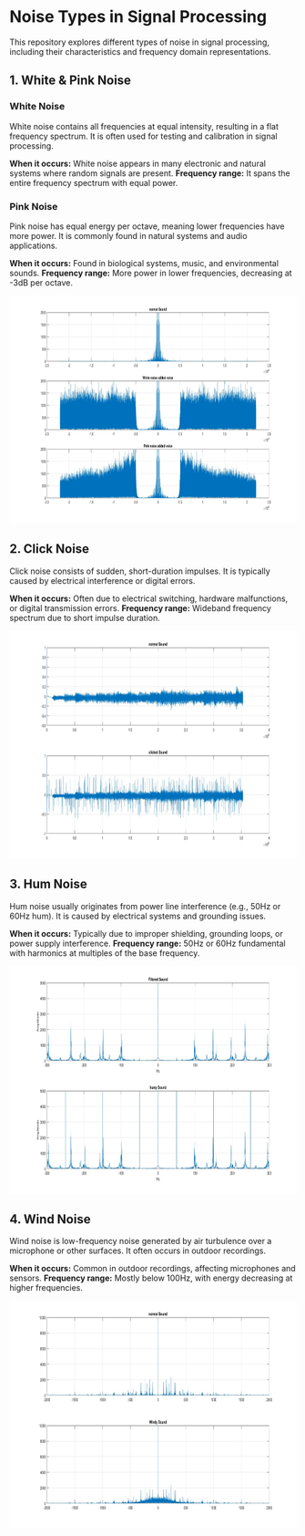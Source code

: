 
# Noise Types in Signal Processing
This repository explores different types of noise in signal processing, including their characteristics and frequency domain representations.

## 1. White & Pink Noise 
### White Noise 

White noise contains all frequencies at equal intensity, resulting in a flat frequency spectrum. It is often used for testing and calibration in signal processing.

**When it occurs:** White noise appears in many electronic and natural systems where random signals are present.
**Frequency range:** It spans the entire frequency spectrum with equal power.



### Pink Noise 
Pink noise has equal energy per octave, meaning lower frequencies have more power. It is commonly found in natural systems and audio applications.

**When it occurs:** Found in biological systems, music, and environmental sounds.
**Frequency range:** More power in lower frequencies, decreasing at -3dB per octave.

<img src="https://github.com/tohidnoori/noise-study-signal-proccessing/blob/main/images/pink-white-noise.jpg" width="800" height="400">


## 2. Click Noise
Click noise consists of sudden, short-duration impulses. It is typically caused by electrical interference or digital errors.

**When it occurs:** Often due to electrical switching, hardware malfunctions, or digital transmission errors.
**Frequency range:** Wideband frequency spectrum due to short impulse duration.

<img src="https://github.com/tohidnoori/noise-study-signal-proccessing/blob/main/images/clicked-normal-noise.jpg" width="800" height="400">


## 3. Hum Noise
Hum noise usually originates from power line interference (e.g., 50Hz or 60Hz hum). It is caused by electrical systems and grounding issues.

**When it occurs:** Typically due to improper shielding, grounding loops, or power supply interference.
**Frequency range:** 50Hz or 60Hz fundamental with harmonics at multiples of the base frequency.

<img src="https://github.com/tohidnoori/noise-study-signal-proccessing/blob/main/images/humy-normal-voice-fft.jpg" width="800" height="400">


## 4. Wind Noise
Wind noise is low-frequency noise generated by air turbulence over a microphone or other surfaces. It often occurs in outdoor recordings.

**When it occurs:** Common in outdoor recordings, affecting microphones and sensors.
**Frequency range:** Mostly below 100Hz, with energy decreasing at higher frequencies.

<img src="https://github.com/tohidnoori/noise-study-signal-proccessing/blob/main/images/windy-normal-voice-fft.jpg" width="800" height="400">



